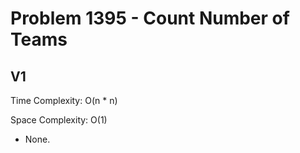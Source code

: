 # Problem 1395 - Count Number of Teams

## V1

Time Complexity: O(n * n)

Space Complexity: O(1)

- None.
